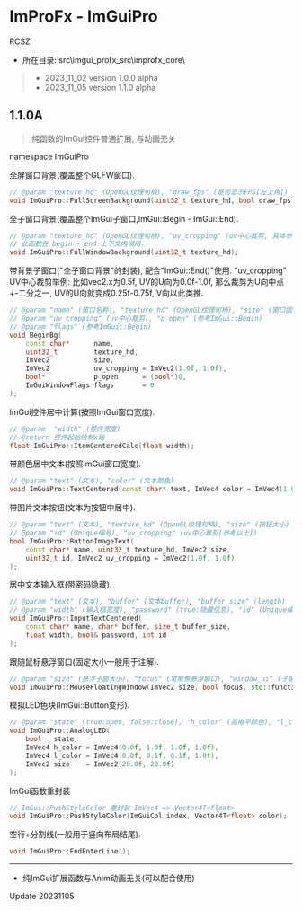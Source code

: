 # ImProFx - ImGuiPro
RCSZ

- 所在目录: src\imgui_profx_src\improfx_core\

>- 2023_11_02 version 1.0.0 alpha
>- 2023_11_05 version 1.1.0 alpha

## 1.1.0A
> 纯函数的ImGui控件普通扩展, 与动画无关

namespace ImGuiPro

全屏窗口背景(覆盖整个GLFW窗口).
```cpp
// @param "texture_hd" (OpenGL纹理句柄), "draw_fps" (是否显示FPS[左上角])
void ImGuiPro::FullScreenBackground(uint32_t texture_hd, bool draw_fps = true);
```

全子窗口背景(覆盖整个ImGui子窗口,ImGui::Begin - ImGui::End).
```cpp
// @param "texture_hd" (OpenGL纹理句柄), "uv_cropping" (uv中心裁剪, 具体参考下一个函数的相同解释)
// 此函数在 begin - end 上下文内调用.
void ImGuiPro::FullWindowBackground(uint32_t texture_hd);
```

带背景子窗口("全子窗口背景"的封装), 配合"ImGui::End()"使用. "uv_cropping" UV中心裁剪举例: 比如vec2.x为0.5f, UV的U向为0.0f-1.0f, 那么裁剪为U向中点+-二分之一, UV的U向就变成0.25f-0.75f, V向以此类推.
```cpp
// @param "name" (窗口名称), "texture_hd" (OpenGL纹理句柄), "size" (窗口固定大小)
// @param "uv_cropping" (uv中心裁剪), "p_open" (参考ImGui::Begin)
// @param "flags" (参考ImGui::Begin)
void BeginBg(
	const char*      name, 
	uint32_t         texture_hd, 
	ImVec2           size, 
	ImVec2           uv_cropping = ImVec2(1.0f, 1.0f), 
	bool*            p_open      = (bool*)0, 
	ImGuiWindowFlags flags       = 0
);
```

ImGui控件居中计算(按照ImGui窗口宽度).
```cpp
// @param  "width" (控件宽度)
// @return 控件起始绘制x轴
float ImGuiPro::ItemCenteredCalc(float width);
```

带颜色居中文本(按照ImGui窗口宽度).
```cpp
// @param "text" (文本), "color" (文本颜色)
void ImGuiPro::TextCentered(const char* text, ImVec4 color = ImVec4(1.0f, 1.0f, 1.0f, 1.0f));
```

带图片文本按钮(文本为按钮中居中).
```cpp
// @param "text" (文本), "texture_hd" (OpenGL纹理句柄), "size" (按钮大小)
// @param "id" (Unique编号), "uv_cropping" (uv中心裁剪[参考以上])
bool ImGuiPro::ButtonImageText(
    const char* name, uint32_t texture_hd, ImVec2 size, 
    uint32_t id, ImVec2 uv_cropping = ImVec2(1.0f, 1.0f)
);
```

居中文本输入框(带密码隐藏).
```cpp
// @param "text" (文本), "buffer" (文本buffer), "buffer_size" (length)
// @param "width" (输入框宽度), "password" (true:隐藏信息), "id" (Unique编号)
void ImGuiPro::InputTextCentered(
    const char* name, char* buffer, size_t buffer_size, 
    float width, bool& password, int id
);
```

跟随鼠标悬浮窗口(固定大小一般用于注解).
```cpp
// @param "size" (悬浮子窗大小), "focus" (常聚焦悬浮窗口), "window_ui" (子窗口内控包装)
void ImGuiPro::MouseFloatingWindow(ImVec2 size, bool focus, std::function<void()> window_ui);
```

模拟LED色块(ImGui::Button变形).
```cpp
// @param "state" (true:open, false:close), "h_color" (高电平颜色), "l_color" (低电平颜色), "size" (rect大小)
void ImGuiPro::AnalogLED(
	bool   state,
	ImVec4 h_color = ImVec4(0.0f, 1.0f, 1.0f, 1.0f),
	ImVec4 l_color = ImVec4(0.0f, 0.1f, 0.1f, 1.0f),
	ImVec2 size    = ImVec2(20.0f, 20.0f)
);
```

ImGui函数重封装
```cpp
// ImGui::PushStyleColor 重封装 ImVec4 => Vector4T<float>
void ImGuiPro::PushStyleColor(ImGuiCol index, Vector4T<float> color);
```

空行+分割线(一般用于竖向布局结尾).
```cpp
void ImGuiPro::EndEnterLine();
```

---

- 纯ImGui扩展函数与Anim动画无关(可以配合使用)

Update 20231105
